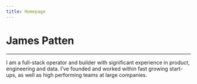 ```yaml
---
title: Homepage
---
```


# James Patten

<hr />


I am a full-stack operator and builder with significant experience in product, engineering and data. I’ve founded and worked within fast growing start-ups, as well as high performing teams at large companies. 


